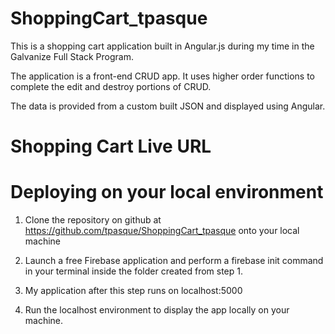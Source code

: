 # ShoppingCart_tpasque

This is a shopping cart application built in Angular.js during my time in the Galvanize Full Stack Program.

The application is a front-end CRUD app.  It uses higher order functions to complete the edit and destroy portions of CRUD.

The data is provided from a custom built JSON and displayed using Angular.  

# Shopping Cart Live URL



# Deploying on your local environment

1. Clone the repository on github at https://github.com/tpasque/ShoppingCart_tpasque onto your local machine

2. Launch a free Firebase application and perform a firebase init command in your terminal inside the folder created from step 1.

3.  My application after this step runs on localhost:5000

4.  Run the localhost environment to display the app locally on your machine.

